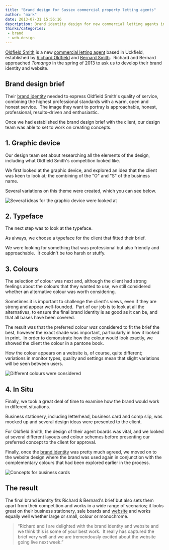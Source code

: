 ```yaml
---
title: "Brand design for Sussex commercial property letting agents"
author: "mark"
date: 2013-07-31 15:56:16
description: Brand identity design for new commercial letting agents in Sussex, Oldfield Smith
thinks/categories: 
 - brand
 - web-design
---
```


[Oldfield Smith](http://www.oldfield-smith.co.uk/) is a new [commercial letting agent](http://www.oldfield-smith.co.uk/what-we-do/agency/) based in Uckfield, established by [Richard Oldfield](http://www.oldfield-smith.co.uk/who-we-are/richard-oldfield/) and [Bernard Smith](http://www.oldfield-smith.co.uk/who-we-are/bernard-smith/).  Richard and Bernard approached *Tomango* in the spring of 2013 to ask us to develop their brand identity and website.

## Brand design brief

Their [brand identity](/creates/brand) needed to express Oldfield Smith's quality of service,  combining the highest professional standards with a warm, open and honest service.  The image they want to portray is approachable, honest, professional, results-driven and enthusiastic.

Once we had established the brand design brief with the client, our design team was able to set to work on creating concepts.

## 1. Graphic device

Our design team set about researching all the elements of the design, including what Oldfield Smith's competition looked like.

We first looked at the graphic device, and explored an idea that the client was keen to look at; the combining of the "O" and "S" of the business name.

Several variations on this theme were created, which you can see below.

![](images/blog/Oldfield-Smith-S.jpg "Several ideas for the graphic device were looked at")

## 2. Typeface

The next step was to look at the typeface.

As always, we choose a typeface for the client that fitted their brief.

We were looking for something that was professional but also friendly and approachable.  It couldn't be too harsh or stuffy.

## 3. Colours

The selection of colour was next and, although the client had strong feelings about the colours that they wanted to use, we still considered whether an alternative colour was worth considering.

Sometimes it is important to challenge the client's views, even if they are strong and appear well-founded.  Part of our job is to look at all the alternatives, to ensure the final brand identity is as good as it can be, and that all bases have been covered.

The result was that the preferred colour *was* considered to fit the brief the best, however the exact shade was important, particularly in how it looked in print.  In order to demonstrate how the colour would look exactly, we showed the client the colour in a pantone book.

How the colour appears on a website is, of course, quite different; variations in monitor types, quality and settings mean that slight variations will be seen between users.

![](images/blog/oldsmith-colours-considered.jpg "Different colours were considered")

## 4. In Situ

Finally, we took a great deal of time to examine how the brand would work in different situations.

Business stationery, including letterhead, business card and comp slip, was mocked up and several design ideas were presented to the client.

For Oldfield Smith, the design of their agent boards was vital, and we looked at several different layouts and colour schemes before presenting our preferred concept to the client for approval.

Finally, once the [brand identity](/creates/brand/) was pretty much agreed, we moved on to the website design where the brand was used again in conjunction with the complementary colours that had been explored earlier in the process.

![](images/blog/business-cards.jpg "Concepts for business cards")

## The result

The final brand identity fits Richard &amp; Bernard's brief but also sets them apart from their competition and works in a wide range of scenarios; it looks great on their business stationery, sale boards and [website](http://www.oldfield-smith.co.uk/) and works equally well whether large or small, colour or monochrome.

> “Richard and I are delighted with the brand identity and website and we think this is some of your best work.  It really has captured the brief very well and we are tremendously excited about the website going live next week.”



